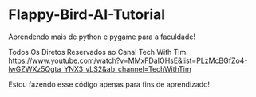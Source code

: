 # Flappy-Bird-AI-Tutorial
 Aprendendo mais de python e pygame para a faculdade!

Todos Os Diretos Reservados ao Canal Tech With Tim: https://www.youtube.com/watch?v=MMxFDaIOHsE&list=PLzMcBGfZo4-lwGZWXz5Qgta_YNX3_vLS2&ab_channel=TechWithTim

Estou fazendo esse código apenas para fins de aprendizado!


